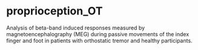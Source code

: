 # proprioception_OT


Analysis of beta-band induced responses measured by magnetoencephalography (MEG) during passive movements of the index finger and foot in patients with orthostatic tremor and healthy participants. 
